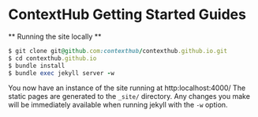 # ContextHub Getting Started Guides #

** Running the site locally **

``` ruby 
$ git clone git@github.com:contexthub/contexthub.github.io.git
$ cd contexthub.github.io
$ bundle install
$ bundle exec jekyll server -w

```

You now have an instance of the site running at http:localhost:4000/
The static pages are generated to the `_site/` directory. Any changes you make will be immediately available when running jekyll with the `-w` option.